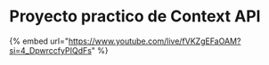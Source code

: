# Proyecto practico de Context API

{% embed url="https://www.youtube.com/live/fVKZgEFaOAM?si=4_DpwrccfyPIQdFs" %}
